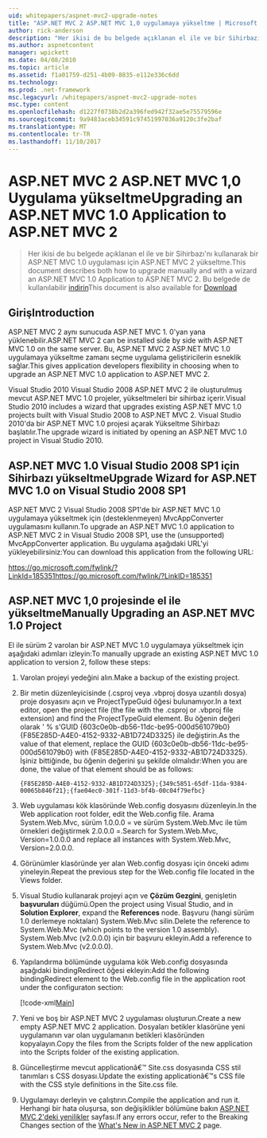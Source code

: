 ```yaml
---
uid: whitepapers/aspnet-mvc2-upgrade-notes
title: "ASP.NET MVC 2 ASP.NET MVC 1,0 uygulamaya yükseltme | Microsoft Docs"
author: rick-anderson
description: "Her ikisi de bu belgede açıklanan el ile ve bir Sihirbazı'nı kullanarak bir ASP.NET MVC 1.0 uygulaması için ASP.NET MVC 2 yükseltme. Bu belge, ayrıca d kullanılabilir..."
ms.author: aspnetcontent
manager: wpickett
ms.date: 04/08/2010
ms.topic: article
ms.assetid: f1a01759-d251-4b09-8835-e112e336c6dd
ms.technology: 
ms.prod: .net-framework
msc.legacyurl: /whitepapers/aspnet-mvc2-upgrade-notes
msc.type: content
ms.openlocfilehash: d1227f0738b2d2a396fed942f32ae5e75579596e
ms.sourcegitcommit: 9a9483aceb34591c97451997036a9120c3fe2baf
ms.translationtype: MT
ms.contentlocale: tr-TR
ms.lasthandoff: 11/10/2017
---
```

<a name="upgrading-an-aspnet-mvc-10-application-to-aspnet-mvc-2"></a><span data-ttu-id="9d338-104">ASP.NET MVC 2 ASP.NET MVC 1,0 Uygulama yükseltme</span><span class="sxs-lookup"><span data-stu-id="9d338-104">Upgrading an ASP.NET MVC 1.0 Application to ASP.NET MVC 2</span></span>
====================
> <span data-ttu-id="9d338-105">Her ikisi de bu belgede açıklanan el ile ve bir Sihirbazı'nı kullanarak bir ASP.NET MVC 1.0 uygulaması için ASP.NET MVC 2 yükseltme.</span><span class="sxs-lookup"><span data-stu-id="9d338-105">This document describes both how to upgrade manually and with a wizard an ASP.NET MVC 1.0 Application to ASP.NET MVC 2.</span></span> <span data-ttu-id="9d338-106">Bu belgede de kullanılabilir [indirin](https://download.microsoft.com/download/F/1/6/F16F9AF9-8EF4-4845-BC97-639791D5699C/MVC2-Upgrade-Notes.pdf)</span><span class="sxs-lookup"><span data-stu-id="9d338-106">This document is also available for [Download](https://download.microsoft.com/download/F/1/6/F16F9AF9-8EF4-4845-BC97-639791D5699C/MVC2-Upgrade-Notes.pdf)</span></span>


## <a name="introduction"></a><span data-ttu-id="9d338-107">Giriş</span><span class="sxs-lookup"><span data-stu-id="9d338-107">Introduction</span></span>

<span data-ttu-id="9d338-108">ASP.NET MVC 2 aynı sunucuda ASP.NET MVC 1. 0'yan yana yüklenebilir.</span><span class="sxs-lookup"><span data-stu-id="9d338-108">ASP.NET MVC 2 can be installed side by side with ASP.NET MVC 1.0 on the same server.</span></span> <span data-ttu-id="9d338-109">Bu, ASP.NET MVC 2 ASP.NET MVC 1.0 uygulamaya yükseltme zamanı seçme uygulama geliştiricilerin esneklik sağlar.</span><span class="sxs-lookup"><span data-stu-id="9d338-109">This gives application developers flexibility in choosing when to upgrade an ASP.NET MVC 1.0 application to ASP.NET MVC 2.</span></span>

<span data-ttu-id="9d338-110">Visual Studio 2010 Visual Studio 2008 ASP.NET MVC 2 ile oluşturulmuş mevcut ASP.NET MVC 1.0 projeler, yükseltmeleri bir sihirbaz içerir.</span><span class="sxs-lookup"><span data-stu-id="9d338-110">Visual Studio 2010 includes a wizard that upgrades existing ASP.NET MVC 1.0 projects built with Visual Studio 2008 to ASP.NET MVC 2.</span></span> <span data-ttu-id="9d338-111">Visual Studio 2010'da bir ASP.NET MVC 1.0 projesi açarak Yükseltme Sihirbazı başlatılır.</span><span class="sxs-lookup"><span data-stu-id="9d338-111">The upgrade wizard is initiated by opening an ASP.NET MVC 1.0 project in Visual Studio 2010.</span></span>

## <a name="upgrade-wizard-for-aspnet-mvc-10-on-visual-studio-2008-sp1"></a><span data-ttu-id="9d338-112">ASP.NET MVC 1.0 Visual Studio 2008 SP1 için Sihirbazı yükseltme</span><span class="sxs-lookup"><span data-stu-id="9d338-112">Upgrade Wizard for ASP.NET MVC 1.0 on Visual Studio 2008 SP1</span></span>

<span data-ttu-id="9d338-113">ASP.NET MVC 2 Visual Studio 2008 SP1'de bir ASP.NET MVC 1.0 uygulamaya yükseltmek için (desteklenmeyen) MvcAppConverter uygulamasını kullanın.</span><span class="sxs-lookup"><span data-stu-id="9d338-113">To upgrade an ASP.NET MVC 1.0 application to ASP.NET MVC 2 in Visual Studio 2008 SP1, use the (unsupported) MvcAppConverter application.</span></span> <span data-ttu-id="9d338-114">Bu uygulama aşağıdaki URL'yi yükleyebilirsiniz:</span><span class="sxs-lookup"><span data-stu-id="9d338-114">You can download this application from the following URL:</span></span>

[<span data-ttu-id="9d338-115">https://go.microsoft.com/fwlink/?LinkId=185351</span><span class="sxs-lookup"><span data-stu-id="9d338-115">https://go.microsoft.com/fwlink/?LinkID=185351</span></span>](https://go.microsoft.com/fwlink/?LinkID=185351)

## <a name="manually-upgrading-an-aspnet-mvc-10-project"></a><span data-ttu-id="9d338-116">ASP.NET MVC 1,0 projesinde el ile yükseltme</span><span class="sxs-lookup"><span data-stu-id="9d338-116">Manually Upgrading an ASP.NET MVC 1.0 Project</span></span>

<span data-ttu-id="9d338-117">El ile sürüm 2 varolan bir ASP.NET MVC 1.0 uygulamaya yükseltmek için aşağıdaki adımları izleyin:</span><span class="sxs-lookup"><span data-stu-id="9d338-117">To manually upgrade an existing ASP.NET MVC 1.0 application to version 2, follow these steps:</span></span>

1. <span data-ttu-id="9d338-118">Varolan projeyi yedeğini alın.</span><span class="sxs-lookup"><span data-stu-id="9d338-118">Make a backup of the existing project.</span></span>
2. <span data-ttu-id="9d338-119">Bir metin düzenleyicisinde (.csproj veya .vbproj dosya uzantılı dosya) proje dosyasını açın ve ProjectTypeGuid öğesi bulunamıyor.</span><span class="sxs-lookup"><span data-stu-id="9d338-119">In a text editor, open the project file (the file with the .csproj or .vbproj file extension) and find the ProjectTypeGuid element.</span></span> <span data-ttu-id="9d338-120">Bu öğenin değeri olarak ' % s'GUID {603c0e0b-db56-11dc-be95-000d561079b0} {F85E285D-A4E0-4152-9332-AB1D724D3325} ile değiştirin.</span><span class="sxs-lookup"><span data-stu-id="9d338-120">As the value of that element, replace the GUID {603c0e0b-db56-11dc-be95-000d561079b0} with {F85E285D-A4E0-4152-9332-AB1D724D3325}.</span></span> <span data-ttu-id="9d338-121">İşiniz bittiğinde, bu öğenin değerini şu şekilde olmalıdır:</span><span class="sxs-lookup"><span data-stu-id="9d338-121">When you are done, the value of that element should be as follows:</span></span> 

    `{F85E285D-A4E0-4152-9332-AB1D724D3325};{349c5851-65df-11da-9384-00065b846f21};{fae04ec0-301f-11d3-bf4b-00c04f79efbc}`
3. <span data-ttu-id="9d338-122">Web uygulaması kök klasöründe Web.config dosyasını düzenleyin.</span><span class="sxs-lookup"><span data-stu-id="9d338-122">In the Web application root folder, edit the Web.config file.</span></span> <span data-ttu-id="9d338-123">Arama System.Web.Mvc, sürüm 1.0.0.0 = ve sürüm System.Web.Mvc ile tüm örnekleri değiştirmek 2.0.0.0 =.</span><span class="sxs-lookup"><span data-stu-id="9d338-123">Search for System.Web.Mvc, Version=1.0.0.0 and replace all instances with System.Web.Mvc, Version=2.0.0.0.</span></span>
4. <span data-ttu-id="9d338-124">Görünümler klasöründe yer alan Web.config dosyası için önceki adımı yineleyin.</span><span class="sxs-lookup"><span data-stu-id="9d338-124">Repeat the previous step for the Web.config file located in the Views folder.</span></span>
5. <span data-ttu-id="9d338-125">Visual Studio kullanarak projeyi açın ve **Çözüm Gezgini**, genişletin **başvuruları** düğümü.</span><span class="sxs-lookup"><span data-stu-id="9d338-125">Open the project using Visual Studio, and in **Solution Explorer**, expand the **References** node.</span></span> <span data-ttu-id="9d338-126">Başvuru (hangi sürüm 1.0 derlemeye noktaları) System.Web.Mvc silin.</span><span class="sxs-lookup"><span data-stu-id="9d338-126">Delete the reference to System.Web.Mvc (which points to the version 1.0 assembly).</span></span> <span data-ttu-id="9d338-127">System.Web.Mvc (v2.0.0.0) için bir başvuru ekleyin.</span><span class="sxs-lookup"><span data-stu-id="9d338-127">Add a reference to System.Web.Mvc (v2.0.0.0).</span></span>
6. <span data-ttu-id="9d338-128">Yapılandırma bölümünde uygulama kök Web.config dosyasında aşağıdaki bindingRedirect öğesi ekleyin:</span><span class="sxs-lookup"><span data-stu-id="9d338-128">Add the following bindingRedirect element to the Web.config file in the application root under the configuraton section:</span></span>   

    [!code-xml[Main](aspnet-mvc2-upgrade-notes/samples/sample1.xml)]
7. <span data-ttu-id="9d338-129">Yeni ve boş bir ASP.NET MVC 2 uygulaması oluşturun.</span><span class="sxs-lookup"><span data-stu-id="9d338-129">Create a new empty ASP.NET MVC 2 application.</span></span> <span data-ttu-id="9d338-130">Dosyaları betikler klasörüne yeni uygulamanın var olan uygulamanın betikleri klasöründen kopyalayın.</span><span class="sxs-lookup"><span data-stu-id="9d338-130">Copy the files from the Scripts folder of the new application into the Scripts folder of the existing application.</span></span>
8. <span data-ttu-id="9d338-131">Güncelleştirme mevcut applicationâ€™ Site.css dosyasında CSS stil tanımları s CSS dosyası.</span><span class="sxs-lookup"><span data-stu-id="9d338-131">Update the existing applicationâ€™s CSS file with the CSS style definitions in the Site.css file.</span></span>
9. <span data-ttu-id="9d338-132">Uygulamayı derleyin ve çalıştırın.</span><span class="sxs-lookup"><span data-stu-id="9d338-132">Compile the application and run it.</span></span> <span data-ttu-id="9d338-133">Herhangi bir hata oluşursa, son değişiklikler bölümüne bakın [ASP.NET MVC 2'deki yenilikler](https://go.microsoft.com/fwlink/?LinkID=185038) sayfası.</span><span class="sxs-lookup"><span data-stu-id="9d338-133">If any errors occur, refer to the Breaking Changes section of the [What's New in ASP.NET MVC 2](https://go.microsoft.com/fwlink/?LinkID=185038) page.</span></span>
